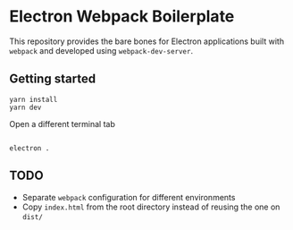 # Electron Webpack Boilerplate

This repository provides the bare bones for Electron applications built with `webpack` and developed using `webpack-dev-server`.

## Getting started


```
yarn install
yarn dev

```

Open a different terminal tab

```

electron .

```

## TODO

- Separate `webpack` configuration for different environments
- Copy `index.html` from the root directory instead of reusing the one on `dist/`
